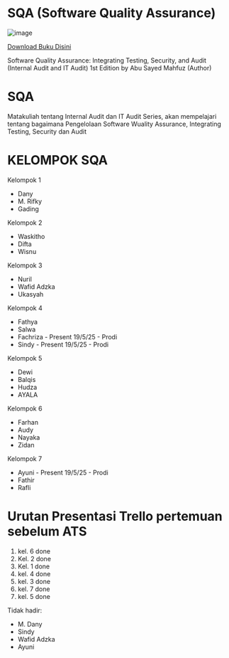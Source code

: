 # SQA (Software Quality Assurance)
![image](https://github.com/rplulbi/SQA/assets/15622730/14938008-e4cc-420e-9fc9-e1377dcd5966)

[Download Buku Disini](https://www.amazon.com/Software-Quality-Assurance-Integrating-Security/dp/1498735533)

Software Quality Assurance: Integrating Testing, Security, and Audit (Internal Audit and IT Audit) 1st Edition
by Abu Sayed Mahfuz (Author)


# SQA
Matakuliah tentang Internal Audit dan IT Audit Series, akan mempelajari tentang bagaimana Pengelolaan Software Wuality Assurance, Integrating Testing, Security dan Audit

 # KELOMPOK SQA
Kelompok 1
- Dany
- M. Rifky
- Gading

Kelompok 2
- Waskitho
- Difta
- Wisnu

Kelompok 3
- Nuril
- Wafid Adzka
- Ukasyah

Kelompok 4
- Fathya
- Salwa
- Fachriza - Present 19/5/25 - Prodi
- Sindy - Present 19/5/25 - Prodi

Kelompok 5
- Dewi
- Balqis
- Hudza
- AYALA

Kelompok 6
- Farhan
- Audy
- Nayaka
- Zidan

Kelompok 7
- Ayuni - Present 19/5/25 - Prodi
- Fathir
- Rafli


# Urutan Presentasi Trello pertemuan sebelum ATS
1. kel. 6 done
2. Kel. 2 done
3. Kel. 1 done
4. kel. 4 done
5. kel. 3 done
6. kel. 7 done
7. kel. 5 done

Tidak hadir:
- M. Dany
- Sindy
- Wafid Adzka
- Ayuni

